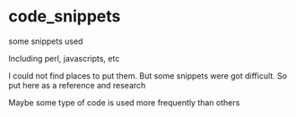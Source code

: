 # code_snippets
some snippets used

Including perl, javascripts, etc

I could not find places to put them. But some snippets were got difficult.  So put here as a reference and research

Maybe some type of code is used more frequently than others
